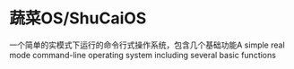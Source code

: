 # 蔬菜OS/ShuCaiOS
一个简单的实模式下运行的命令行式操作系统，包含几个基础功能A simple real mode command-line operating system including several basic functions
